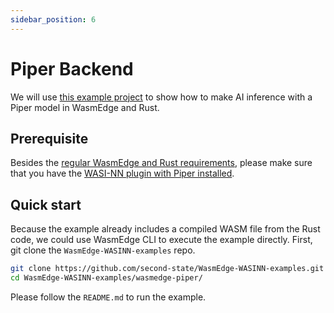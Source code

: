 ```yaml
---
sidebar_position: 6
---
```


# Piper Backend

We will use [this example project](https://github.com/second-state/WasmEdge-WASINN-examples/tree/master/wasmedge-piper) to show how to make AI inference with a Piper model in WasmEdge and Rust.

## Prerequisite

Besides the [regular WasmEdge and Rust requirements](../../rust/setup.md), please make sure that you have the [WASI-NN plugin with Piper installed](../../../start/install.md#wasi-nn-plug-in-with-piper-backend).

## Quick start

Because the example already includes a compiled WASM file from the Rust code, we could use WasmEdge CLI to execute the example directly. First, git clone the `WasmEdge-WASINN-examples` repo.

```bash
git clone https://github.com/second-state/WasmEdge-WASINN-examples.git
cd WasmEdge-WASINN-examples/wasmedge-piper/
```

Please follow the `README.md` to run the example.
